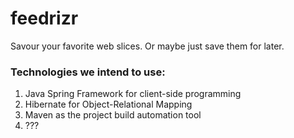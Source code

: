 feedrizr
========

Savour your favorite web slices. Or maybe just save them for later.

### Technologies we intend to use: ###
1. Java Spring Framework for client-side programming
2. Hibernate for Object-Relational Mapping
3. Maven as the project build automation tool
4. ???


